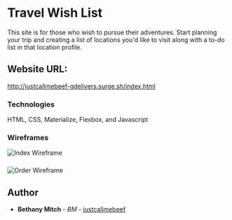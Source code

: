 # Travel Wish List

This site is for those who wish to pursue their adventures. Start planning your trip and creating a list of locations you'd like to visit along with a to-do list in that location profile. 

## Website URL: 

http://justcallmebeef-gdelivers.surge.sh/index.html

### Technologies 

HTML, CSS, Materialize, Flexbox, and Javascript 

### Wireframes

![Index Wireframe](assets/index-wireframe.png)

### 

![Order Wireframe](assets/order-wireframe.png)

## Author

* **Bethany Mitch** - *BM* - [justcallmebeef](https://github.com/justcallmebeef)